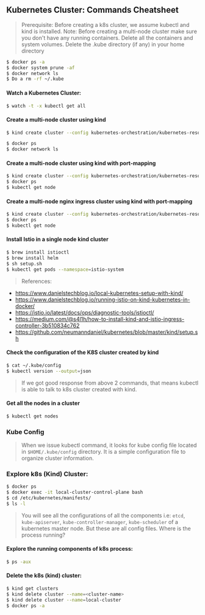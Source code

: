 ## Kubernetes Cluster: Commands Cheatsheet

> Prerequisite: Before creating a k8s cluster, we assume kubectl and kind is installed.
> Note:  Before creating a multi-node cluster make sure you don't have any running containers. 
> Delete all the containers and system volumes.
> Delete the .kube directory (if any) in your home directory
```bash
$ docker ps -a
$ docker system prune -af
$ docker network ls
$ Do a rm -rf ~/.kube
```

#### Watch a Kubernetes Cluster:
```bash
$ watch -t -x kubectl get all
```

#### Create a multi-node cluster using kind
```bash
$ kind create cluster --config kubernetes-orchestration/kubernetes-resources/cluster/create-cluster.yaml

$ docker ps
$ docker network ls
```

#### Create a multi-node cluster using kind with port-mapping
```bash
$ kind create cluster --config kubernetes-orchestration/kubernetes-resources/cluster/create-cluster-with-port-mapping.yaml
$ docker ps
$ kubectl get node
```

#### Create a multi-node nginx ingress cluster using kind with port-mapping
```bash
$ kind create cluster --config kubernetes-orchestration/kubernetes-resources/cluster/create-nginx-ingress-cluster.yaml
$ docker ps
$ kubectl get node
```

#### Install Istio in a single node kind cluster
```bash
$ brew install istioctl
$ brew install helm
$ sh setup.sh
$ kubectl get pods --namespace=istio-system

```

> References: 
- https://www.danielstechblog.io/local-kubernetes-setup-with-kind/
- https://www.danielstechblog.io/running-istio-on-kind-kubernetes-in-docker/
- https://istio.io/latest/docs/ops/diagnostic-tools/istioctl/
- https://medium.com/@s4l1h/how-to-install-kind-and-istio-ingress-controller-3b510834c762
- https://github.com/neumanndaniel/kubernetes/blob/master/kind/setup.sh

#### Check the configuration of the K8S cluster created by kind
```bash
$ cat ~/.kube/config
$ kubectl version --output=json
```
> If we got good response from above 2 commands, that means kubectl is able to talk to k8s cluster created with kind.

#### Get all the nodes in a cluster
```bash
$ kubectl get nodes
```

### Kube Config
> When we issue kubectl command, it looks for kube config file located in `$HOME/.kube/config` directory. 
> It is a simple configuration file to organize cluster information.

### Explore k8s (Kind) Cluster:
```bash
$ docker ps
$ docker exec -it local-cluster-control-plane bash
$ cd /etc/kubernetes/manifests/
$ ls -l
```
> You will see all the configurations of all the components i.e: 
> `etcd`, `kube-apiserver`, `kube-controller-manager`, `kube-scheduler` of a kubernetes master node.
> But these are all config files. Where is the process running?

#### Explore the running components of k8s process:
```bash
$ ps -aux
```

#### Delete the k8s (kind) cluster:
```bash
$ kind get clusters
$ kind delete cluster --name=<cluster-name>
$ kind delete cluster --name=local-cluster
$ docker ps -a
```